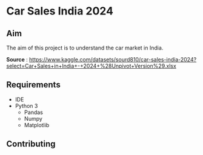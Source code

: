 # Car Sales India 2024

## Aim
The aim of this project is to understand the car market in India.

**Source** : https://www.kaggle.com/datasets/sourd810/car-sales-india-2024?select=Car+Sales+in+India+-+2024+%28Unpivot+Version%29.xlsx

## Requirements

- IDE
- Python 3
   - Pandas
   - Numpy
   - Matplotlib

## Contributing